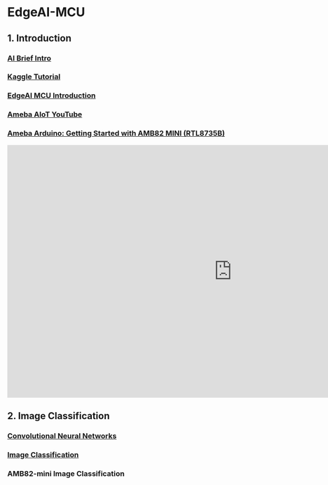 # EdgeAI-MCU

## 1. Introduction

### [AI Brief Intro](https://rkuo2000.github.io/AI-course/lecture/2023/12/01/AI-Brief.html)

### [Kaggle Tutorial](https://rkuo2000.github.io/EdgeAI-course/lecture/2024/03/02/Kaggle-Tutorial.html)

### [EdgeAI MCU Introduction](https://rkuo2000.github.io/EdgeAI-course/lecture/2024/03/01/Edge-AI-MCU-Intro.html)

### [Ameba AIoT YouTube](https://www.youtube.com/@amebaiot7033)

### [Ameba Arduino: Getting Started with AMB82 MINI (RTL8735B)](https://www.amebaiot.com/en/amebapro2-amb82-mini-arduino-getting-started/)
<iframe width="1024" height="576" src="https://www.youtube.com/embed/_rLiih5RkXY" title="AMB82 Mini - Getting Started" frameborder="0" allow="accelerometer; autoplay; clipboard-write; encrypted-media; gyroscope; picture-in-picture; web-share" referrerpolicy="strict-origin-when-cross-origin" allowfullscreen></iframe>

## 2. Image Classification

### [Convolutional Neural Networks](https://rkuo2000.github.io/AI-course/lecture/2023/12/03/CNN.html)

### [Image Classification](https://rkuo2000.github.io/AI-course/lecture/2023/12/04/Image-Classification.html)

### AMB82-mini Image Classification
